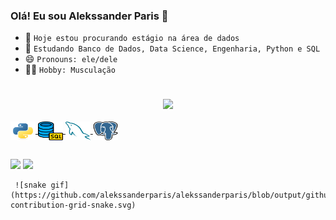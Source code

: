 ### Olá! Eu sou Alekssander Paris 👋
- 🔭 ``Hoje estou procurando estágio na área de dados``
- 🌱 ``Estudando Banco de Dados, Data Science, Engenharia, Python e SQL ``
- 😄 ``Pronouns: ele/dele``
- 🏋️‍♂️ ``Hobby: Musculação``

#

<div align="center">
  <a href="https://github.com/alekssanderparis">
  <img height="180em" src="https://github-readme-stats.vercel.app/api?username=alekssanderparis&show_icons=true&theme=dracula&include_all_commits=false&count_private=false"/>
  <height="180em" src="https://github-readme-stats.vercel.app/api/top-langs/?username=alekssanderparis&compact&langs_count=7&theme=dracula"/>
</div>
<div style="display: inline_block"><br>
  <img align="center" alt="Alek-Python" height="30" width="40" src="https://raw.githubusercontent.com/devicons/devicon/master/icons/python/python-original.svg">
  <img align="center" alt="Alek-SQL" height="30" width="40" src="https://github.com/alekssanderparis/alekssanderparis/blob/main/database.png">
  <img align="center" alt="Alek-MySQL" height="30" width="40" src="https://github.com/alekssanderparis/alekssanderparis/blob/main/mysql.png">
  <img align="center" alt="Alek-PostgreSQL" height="30" width="40" src="https://github.com/alekssanderparis/alekssanderparis/blob/main/postgreSQL.png">
</div>

##

<div>
    <a href="mailto:alekssander_paris@outlook.com" target="_blank"><img src="https://img.shields.io/badge/Microsoft_Outlook-0078D4?style=for-the-badge&logo=microsoft-outlook&logoColor=white" target="_blank"></a>
    <a href="https://www.linkedin.com/in/alekssanderparis" target="_blank"><img src="https://img.shields.io/badge/-LinkedIn-%230077B5?style=for-the-badge&logo=linkedin&logoColor=white" target="_blank"></a>
    
     ![snake gif](https://github.com/alekssanderparis/alekssanderparis/blob/output/github-contribution-grid-snake.svg)
         
</div>
